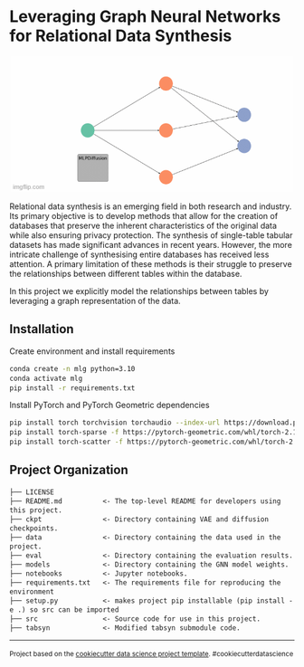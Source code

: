Leveraging Graph Neural Networks for Relational Data Synthesis
==============================
<p align="center">
  <img src="images/pipeline.gif" />
</p>

Relational data synthesis is an emerging field in both research and industry. Its primary objective is
to develop methods that allow for the creation of databases that preserve the inherent characteristics
of the original data while also ensuring privacy protection. The synthesis of single-table tabular
datasets has made significant advances in recent years. However, the more intricate challenge of
synthesising entire databases has received less attention. A primary limitation of these methods is
their struggle to preserve the relationships between different tables within the database.

In this project we explicitly model the relationships between tables by leveraging a graph representation of the data.

Installation
------------
Create environment and install requirements
```bash
conda create -n mlg python=3.10
conda activate mlg
pip install -r requirements.txt
```
Install PyTorch and PyTorch Geometric dependencies

```bash
pip install torch torchvision torchaudio --index-url https://download.pytorch.org/whl/cu121 
pip install torch-sparse -f https://pytorch-geometric.com/whl/torch-2.1.0+cu121.html
pip install torch-scatter -f https://pytorch-geometric.com/whl/torch-2.1.0+cu121.html
```

Project Organization
------------

    ├── LICENSE
    ├── README.md          <- The top-level README for developers using this project.
    ├── ckpt               <- Directory containing VAE and diffusion checkpoints.
    ├── data               <- Directory containing the data used in the project.
    ├── eval               <- Directory containing the evaluation results.
    ├── models             <- Directory containing the GNN model weights.
    ├── notebooks          <- Jupyter notebooks.
    ├── requirements.txt   <- The requirements file for reproducing the environment
    ├── setup.py           <- makes project pip installable (pip install -e .) so src can be imported
    ├── src                <- Source code for use in this project.
    ├── tabsyn             <- Modified tabsyn submodule code.
<!--     
│   ├── __init__.py    <- Makes src a Python module
    │   │
    │   ├── data           <- Scripts to download or generate data
    │   │   └── make_dataset.py
    │   │
    │   ├── features       <- Scripts to turn raw data into features for modeling
    │   │   └── build_features.py
    │   │
    │   ├── models         <- Scripts to train models and then use trained models to make
    │   │   │                 predictions
    │   │   ├── predict_model.py
    │   │   └── train_model.py
    │   │
    │   └── visualization  <- Scripts to create exploratory and results oriented visualizations
    │       └── visualize.py
    │
    └── tox.ini            <- tox file with settings for running tox; see tox.readthedocs.io -->


--------

<p><small>Project based on the <a target="_blank" href="https://drivendata.github.io/cookiecutter-data-science/">cookiecutter data science project template</a>. #cookiecutterdatascience</small></p>
